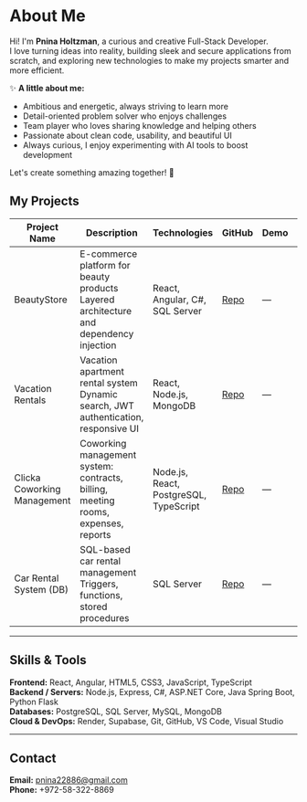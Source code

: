 # About Me
Hi! I'm **Pnina Holtzman**, a curious and creative Full-Stack Developer.  
I love turning ideas into reality, building sleek and secure applications from scratch, and exploring new technologies to make my projects smarter and more efficient.  

✨ **A little about me:**  
- Ambitious and energetic, always striving to learn more  
- Detail-oriented problem solver who enjoys challenges  
- Team player who loves sharing knowledge and helping others  
- Passionate about clean code, usability, and beautiful UI  
- Always curious, I enjoy experimenting with AI tools to boost development  

Let's create something amazing together! 🚀


## My Projects

| Project Name               | Description                                                                 | Technologies                          | GitHub       | Demo | Status    |
|----------------------------|-----------------------------------------------------------------------------|--------------------------------------|-------------|------|-----------|
| BeautyStore                | E-commerce platform for beauty products<br>Layered architecture and dependency injection | React, Angular, C#, SQL Server       | [Repo](https://github.com/pninaHoltzman/MacProject.git) | —    | Completed |
| Vacation Rentals           | Vacation apartment rental system<br>Dynamic search, JWT authentication, responsive UI | React, Node.js, MongoDB               | [Repo](https://github.com/pninaHoltzman/VacationRentals.git) | —    | Completed |
| Clicka Coworking Management| Coworking management system: contracts, billing, meeting rooms, expenses, reports | Node.js, React, PostgreSQL, TypeScript | [Repo](https://github.com/pninaHoltzman/Clicka-Coworking-Management.git) | —    | Completed |
| Car Rental System (DB)     | SQL-based car rental management<br>Triggers, functions, stored procedures | SQL Server                            | [Repo](https://github.com/pninaHoltzman/CarRentalSystem.git) | —    | Completed |


---

## Skills & Tools

**Frontend:** React, Angular, HTML5, CSS3, JavaScript, TypeScript  
**Backend / Servers:** Node.js, Express, C#, ASP.NET Core, Java Spring Boot, Python Flask  
**Databases:** PostgreSQL, SQL Server, MySQL, MongoDB  
**Cloud & DevOps:** Render, Supabase, Git, GitHub, VS Code, Visual Studio

---

## Contact

**Email:** pnina22886@gmail.com  
**Phone:** +972-58-322-8869
